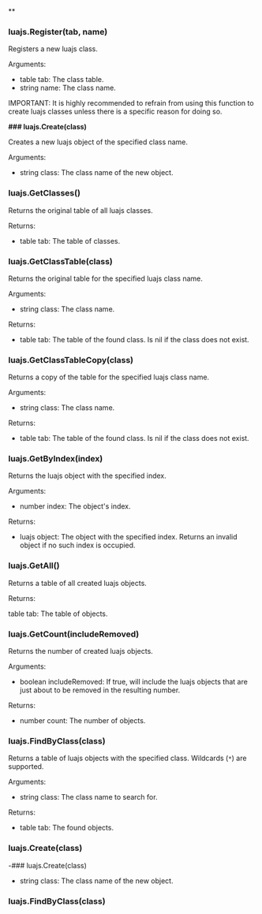 
**

### luajs.Register(tab, name)

Registers a new luajs class.

Arguments:

- table tab: The class table.
- string name: The class name.

IMPORTANT: It is highly recommended to refrain from using this function to create luajs classes unless there is a specific reason for doing so.

**### luajs.Create(class)**

Creates a new luajs object of the specified class name.

Arguments:

- string class: The class name of the new object.

### luajs.GetClasses()

Returns the original table of all luajs classes.

Returns:

- table tab: The table of classes.

### luajs.GetClassTable(class)

Returns the original table for the specified luajs class name.

Arguments:

- string class: The class name.

Returns:

- table tab: The table of the found class. Is nil if the class does not exist.

### luajs.GetClassTableCopy(class)

Returns a copy of the table for the specified luajs class name.

Arguments:

- string class: The class name.

Returns:

- table tab: The table of the found class. Is nil if the class does not exist.

### luajs.GetByIndex(index)

Returns the luajs object with the specified index.

Arguments:

- number index: The object's index.

Returns:

- luajs object: The object with the specified index. Returns an invalid object if no such index is occupied.

### luajs.GetAll()

Returns a table of all created luajs objects.

Returns:

table tab: The table of objects.

### luajs.GetCount(includeRemoved)

Returns the number of created luajs objects.

Arguments:

- boolean includeRemoved: If true, will include the luajs objects that are just about to be removed in the resulting number.

Returns:

- number count: The number of objects.

### luajs.FindByClass(class)

Returns a table of luajs objects with the specified class. Wildcards (`*`) are supported.

Arguments:

- string class: The class name to search for.

Returns:

- table tab: The found objects.

### luajs.Create(class)
-### luajs.Create(class)

 - string class: The class name of the new object.

### luajs.FindByClass(class)


